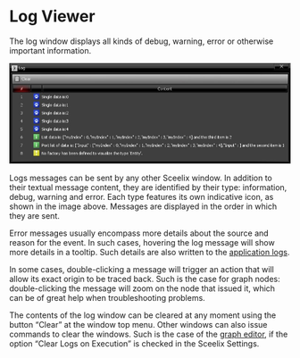 # Log Viewer

The log window displays all kinds of debug, warning, error or otherwise important information.

![](images/LogWindow.png)

Logs messages can be sent by any other Sceelix window. In addition to their textual message content, they are identified by their type: information, debug, warning and error. Each type features its own indicative icon, as shown in the image above. Messages are displayed in the order in which they are sent.

Error messages usually encompass more details about the source and reason for the event. In such cases, hovering the log message will show more details in a tooltip. Such details are also written to the [application logs](../Setting%20Up/Logging).

In some cases, double-clicking a message will trigger an action that will allow its exact origin to be traced back. Such is the case for graph nodes: double-clicking the message will zoom on the node that issued it, which can be of great help when troubleshooting problems.

The contents of the log window can be cleared at any moment using the button “Clear” at the window top menu. Other windows can also issue commands to clear the windows. Such is the case of the [graph editor](GraphEditor), if the option “Clear Logs on Execution” is checked in the Sceelix Settings.